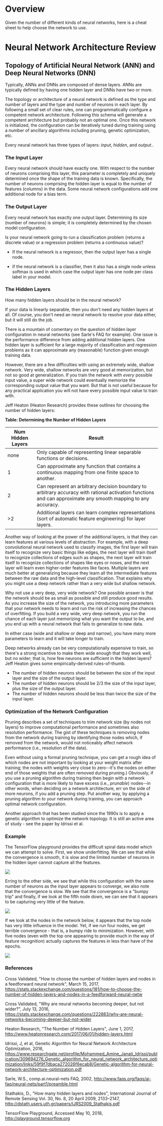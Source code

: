 # Overview

Given the number of different kinds of neural networks, here is a cheat sheet to help choose the network to use.

# Neural Network Architecture Review

## Topology of Artificial Neural Network (ANN) and Deep Neural Networks (DNN)

Typically, ANNs and DNNs are composed of dense layers.  ANNs are typically defined by having one hidden layer and DNNs have two or more.

The topology or architecture of a neural network is defined as the type and number of layers and the type and number of neurons in each layer.  By following a small set of clear rules, one can programmatically configure a competent network architecture. Following this schema will generate a competent architecture but probably not an optimal one. Once this network is initialized, the configuration can be iteratively tuned during training using a number of ancillary algorithms including pruning, genetic optimization, etc.

Every neural network has three types of layers: *input*, *hidden*, and *output*..

### The Input Layer

Every neural network should have exactly one.  With respect to the number of neurons comprising this layer, this parameter is completely and uniquely determined once the shape of the training data is known. Specifically, the number of neurons comprising the hidden layer is equal to the number of features (columns) in the data. Some neural network configurations add one additional node for a bias term.

### The Output Layer

Every neural network has exactly one output layer. Determining its size (number of neurons) is simple; it is completely determined by the chosen model configuration.

Is your neural network going to run a classification problem (returns a discrete value) or a regression problem (returns a continuous value)?

* If the neural network is a regressor, then the output layer has a single node.

* If the neural network is a classifier, then it also has a single node unless softmax is used in which case the output layer has one node per class label in your model.

### The Hidden Layers

How many hidden layers should be in the neural network?

If your data is linearly separable, then you don't need any hidden layers at all. Of course, you don't need an neural network to resolve your data either, but it will still do the job.

There is a mountain of comentary on the question of hidden layer configuration in neural networks (see Sarle's FAQ for example). One issue is the performance difference from adding additional hidden layers. One hidden layer is sufficient for a large majority of classification and regression problems as it can approximate any (reasonable) function given enough training data.

However, there are a few difficulties with using an extremely wide, shallow network. Very wide, shallow networks are very good at memorization, but not so good at generalization. If you train the network with *every* possible input value, a super wide network could eventually memorize the corresponding output value that you want. But that is not useful because for any practical application you will not have every possible input value to train with.

Jeff Heaton (Heaton Research) provides these outlines for choosing the number of hidden layers:

**Table: Determining the Number of Hidden Layers**

| **Num   Hidden Layers** | **Result**                                                   |
| ----------------------- | ------------------------------------------------------------ |
| none                    | Only capable of representing linear separable functions or decisions. |
| 1                       | Can  approximate any function that contains a continuous mapping from one finite space to another. |
| 2                       | Can  represent an arbitrary decision boundary to arbitrary accuracy with rational activation functions and can approximate any smooth mapping to any accuracy. |
| >2                      | Additional layers can learn complex representations (sort of automatic feature engineering) for layer layers. |

Another way of looking at the power of the additional layers, is that they can learn features at various levels of abstraction. For example, with a deep convolutional neural network used to classify images, the first layer will train itself to recognize very basic things like edges, the next layer will train itself to recognize collections of edges such as shapes, the next layer will train itself to recognize collections of shapes like eyes or noses, and the next layer will learn even higher-order features like faces. Multiple layers are much better at generalizing because they learn all the intermediate features between the raw data and the high-level classification. That explains why you might use a deep network rather than a very wide but shallow network.

Why not use a very deep, very wide network? One possible answer is that the network should be as small as possible and still produce good results. As you increase the size of the network, you introducing more parameters that your network needs to learn and run the risk of increasing the chances of overfitting. If you build a very wide, very deep network, you run the chance of each layer just memorizing what you want the output to be, and you end up with a neural network that fails to generalize to new data.

In either case (wide and shallow or deep and narrow), you have many more parameters to learn and it will take longer to train. 

Deep networks already can be very computationally expensive to train, so there's a strong incentive to make them wide enough that they work well, but no wider; that is, how few neurons are sufficient in the hidden layers? Jeff Heaton gives some empirically-derived rules-of-thumb.

* The number of hidden neurons should be between the size of the input layer and the size of the output layer.
* The number of hidden neurons should be 2/3 the size of the input layer, plus the size of the output layer.
* The number of hidden neurons should be less than twice the size of the input layer.

### Optimization of the Network Configuration

Pruning describes a set of techniques to trim network size (by nodes not layers) to improve computational performance and sometimes also resolution performance. The gist of these techniques is removing nodes from the network during training by identifying those nodes which, if removed from the network, would not noticeably affect network performance (i.e., resolution of the data). 

Even without using a formal pruning technique, you can get a rough idea of which nodes are not important by looking at your weight matrix after training; the nodes with weights very close to zero--it's the nodes on either end of those weights that are often removed during pruning.) Obviously, if you use a pruning algorithm during training then begin with a network configuration that is more likely to have excess (i.e., *prunable*) nodes--in other words, when deciding on a network architecture, err on the side of more neurons, if you add a pruning step. Put another way, by applying a pruning algorithm to your network during training, you can approach optimal network configuration.

Another approach that has been studied since the 1990s is to apply a genetic algorithm to optimize the network topology.  It is still an active area of study - see the paper by Idrissi et al.

### Example

The TensorFlow playground provides the difficult spiral data model which we can attempt to solve.  First, we show underfitting. We can see that while the convergence is smooth, it is slow and the limited number of neurons in the hidden layer cannot capture all the features.

![](Spiral_Underfit.jpg)

Erring to the other side, we see that while this configuration with the same number of neurons as the input layer appears to converge, we also note that the convergence is slow.  We see that the convergence is a "bumpy trip" and finally, if we look at the fifth node down, we can see that it appears to be capturing very little of the feature.

![](Spiral_Overfit.jpg)

If we look at the nodes in the network below, it appears that the top node has very little influence in the model.  Yet, if we run four nodes, we get terrible convergence - that is, a bumpy ride to minimization.  However, with five nodes (even with the top one appearing to provide much in the way of feature recognition) actually captures the features in less than have of the epochs.

![](Spiral_JustRight.jpg)

### References

Cross Validated, "How to choose the number of hidden layers and nodes in a feedforward neural network", March 15, 2017, https://stats.stackexchange.com/questions/181/how-to-choose-the-number-of-hidden-layers-and-nodes-in-a-feedforward-neural-netw

Cross Validated, "Why are neural networks becoming deeper, but not wider?", July 13, 2016, https://stats.stackexchange.com/questions/222883/why-are-neural-networks-becoming-deeper-but-not-wider

Heaton Research, "The Number of Hidden Layers", June 1, 2017, http://www.heatonresearch.com/2017/06/01/hidden-layers.html

Idrissi, J, et al, Genetic Algorithm for Neural Network Architecture Optimization, 2016, https://www.researchgate.net/profile/Mohammed_Amine_Janati_Idrissi/publication/309694276_Genetic_algorithm_for_neural_network_architecture_optimization/links/59f9f7dbaca272026f6ecab8/Genetic-algorithm-for-neural-network-architecture-optimization.pdf

Sarle, W.S., comp.ai.neural-nets FAQ, 2002, http://www.faqs.org/faqs/ai-faq/neural-nets/part1/preamble.html

Stathakis, D., "How many hidden layers and nodes", International Journal of Remote Sensing
Vol. 30, No. 8, 20 April 2009, 2133–2147, http://dstath.users.uth.gr/papers/IJRS2009_Stathakis.pdf

TensorFlow Playground, Accessed May 10, 2018, http://playground.tensorflow.org
